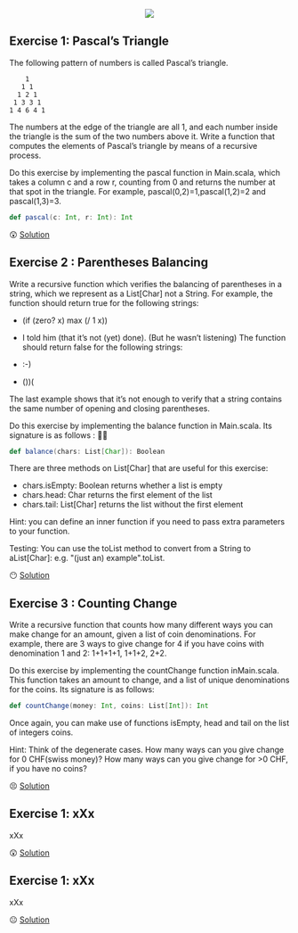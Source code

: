 <p align="center">
	<img src="https://upload.wikimedia.org/wikipedia/en/8/85/Scala_logo.png">
</p>

## Exercise 1: Pascal’s Triangle

The following pattern of numbers is called Pascal’s triangle.

````
    1
   1 1
  1 2 1
 1 3 3 1
1 4 6 4 1
````

The numbers at the edge of the triangle are all 1, and each number inside the triangle is the sum of the two numbers above it. Write a function that computes the elements of Pascal’s triangle by means of a recursive process.

Do this exercise by implementing the pascal function in Main.scala, which takes a column c and a row r, counting from 0 and returns the number at that spot in the triangle. For example, pascal(0,2)=1,pascal(1,2)=2 and pascal(1,3)=3.

````scala
def pascal(c: Int, r: Int): Int
````

:astonished: [Solution](src/main/scala/Exercise1.scala)
 
 
## Exercise 2 : Parentheses Balancing

Write a recursive function which verifies the balancing of parentheses in a string, which we represent as a List[Char] not a String. For example, the function should return true for the following strings:

- (if (zero? x) max (/ 1 x))
- I told him (that it’s not (yet) done). (But he wasn’t listening) The function should return false for the following strings:

- :-)
- ())(

The last example shows that it’s not enough to verify that a string contains the same number of opening and closing parentheses.

Do this exercise by implementing the balance function in Main.scala. Its signature is as follows :

````scala
def balance(chars: List[Char]): Boolean
````

There are three methods on List[Char] that are useful for this exercise:

- chars.isEmpty: Boolean returns whether a list is empty
- chars.head: Char returns the first element of the list
- chars.tail: List[Char] returns the list without the first element

Hint: you can define an inner function if you need to pass extra parameters to your function.

Testing: You can use the toList method to convert from a String to aList[Char]: e.g. "(just an) example".toList.

:no_mouth: [Solution](src/main/scala/Exercise1.scala) 

## Exercise 3 : Counting Change

Write a recursive function that counts how many different ways you can make change for an amount, given a list of coin denominations. For example, there are 3 ways to give change for 4 if you have coins with denomination 1 and 2: 1+1+1+1, 1+1+2, 2+2.

Do this exercise by implementing the countChange function inMain.scala. This function takes an amount to change, and a list of unique denominations for the coins. Its signature is as follows:

````scala
def countChange(money: Int, coins: List[Int]): Int
````

Once again, you can make use of functions isEmpty, head and tail on the list of integers coins.

Hint: Think of the degenerate cases. How many ways can you give change for 0 CHF(swiss money)? How many ways can you give change for >0 CHF, if you have no coins?

:persevere: [Solution](src/main/scala/Exercise1.scala) 

## Exercise 1: xXx

xXx

:astonished: [Solution](src/main/scala/Exercise1.scala) 

## Exercise 1: xXx

xXx

:neutral_face: [Solution](src/main/scala/Exercise1.scala) 